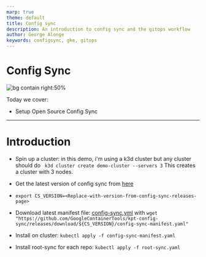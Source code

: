```yaml
---
marp: true
theme: default
title: Config sync 
description: An introduction to config sync and the gitops workflow
author: George Alonge
keywords: configsync, gke, gitops
---
```

# Config Sync 

![bg contain right:50%](https://files.codingninjas.in/article_images/anthos-config-management-3-1659783610.jpg)

Today we cover:

* Setup Open Source Config Sync

---

# Introduction
* Spin up a cluster: in this demo, i'm using a k3d cluster but any cluster should do
  ` k3d cluster create demo-cluster --servers 3`
  This creates a cluster with 3 nodes.

* Get the latest version of config sync from [here](https://github.com/GoogleContainerTools/kpt-config-sync/releases) 

* `export CS_VERSION=<Replace-with-version-from-config-sync-releases-page>`

* Download latest manifest file: [config-sync.yml]("https://github.com/GoogleContainerTools/kpt-config-sync/releases/download/${CS_VERSION}/config-sync-manifest.yaml") with `wget "https://github.com/GoogleContainerTools/kpt-config-sync/releases/download/${CS_VERSION}/config-sync-manifest.yaml"`

* Install on cluster:  `kubectl apply -f config-sync-manifest.yaml`
* Install root-sync for each repo: `kubectl apply -f root-sync.yaml`